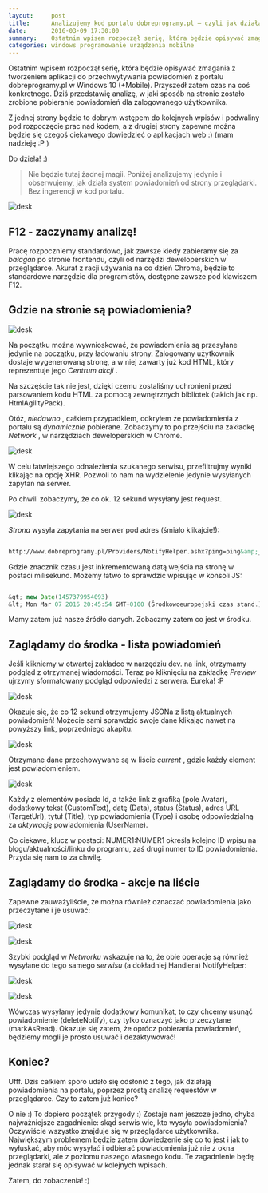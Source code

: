 ```yaml
---
layout:     post
title:      Analizujemy kod portalu dobreprogramy.pl — czyli jak działa system powiadomień
date:       2016-03-09 17:30:00
summary:    Ostatnim wpisem rozpoczął serię, która będzie opisywać zmagania z tworzeniem aplikacji do przechwytywania powiadomień z portalu dobreprogramy.pl w Windows 10 (+Mobile). Przyszedł zatem czas na coś konkretnego. Dziś przedstawię analizę, w jaki sposób na stronie zostało zrobione pobieranie powiadomień...
categories: windows programowanie urządzenia mobilne
---
```




Ostatnim wpisem rozpoczął serię, która będzie opisywać zmagania z tworzeniem aplikacji do przechwytywania powiadomień z portalu dobreprogramy.pl w Windows 10 (+Mobile). Przyszedł zatem czas na coś konkretnego. Dziś przedstawię analizę, w jaki sposób na stronie zostało zrobione pobieranie powiadomień dla zalogowanego użytkownika. 

Z jednej strony będzie to dobrym wstępem do kolejnych wpisów i podwaliny pod rozpoczęcie prac nad kodem, a z drugiej strony zapewne można będzie się  czegoś ciekawego dowiedzieć o aplikacjach web :)  (mam nadzieję :P )

Do dzieła! :)

<blockquote>
<p>Nie będzie tutaj żadnej magii. Poniżej analizujemy jedynie i obserwujemy, jak działa system powiadomień od strony przeglądarki. Bez ingerencji w kod portalu.</p>
</blockquote> 


![desk](https://raw.githubusercontent.com/djfoxer/djfoxer.github.io/master/_img/2016-3-9-_55_/g_-_608x405_-_-_71145x20160307202637_0.PNG)





## F12 - zaczynamy analizę!



Pracę rozpoczniemy standardowo, jak zawsze kiedy zabieramy się za  *bałagan*  po stronie  frontendu, czyli od narzędzi deweloperskich w przeglądarce. Akurat z racji używania na co dzień Chroma, będzie to standardowe narzędzie dla programistów, dostępne zawsze pod klawiszem F12.





## Gdzie na stronie są powiadomienia?

 



![desk](https://raw.githubusercontent.com/djfoxer/djfoxer.github.io/master/_img/2016-3-9-_55_/g_-_608x405_-_-_71145x20160307202642_0.png)



Na początku można wywnioskować, że powiadomienia są przesyłane jedynie na początku, przy ładowaniu strony. Zalogowany użytkownik dostaje wygenerowaną stronę, a w niej zawarty już kod HTML, który reprezentuje jego  *Centrum akcji* . 


Na szczęście tak nie jest, dzięki czemu zostaliśmy uchronieni przed parsowaniem kodu HTML za pomocą zewnętrznych bibliotek (takich jak np. HtmlAgilityPack).

Otóż,  *niedawno* , całkiem przypadkiem, odkryłem że powiadomienia z portalu są  *dynamicznie*  pobierane. Zobaczymy to po przejściu na zakładkę  *Network* , w narzędziach deweloperskich w Chrome. 



![desk](https://raw.githubusercontent.com/djfoxer/djfoxer.github.io/master/_img/2016-3-9-_55_/g_-_608x405_-_-_71145x20160307202641_0.PNG)



W celu łatwiejszego odnalezienia szukanego serwisu, przefiltrujmy wyniki klikając na opcję XHR. Pozwoli to nam na wydzielenie jedynie wysyłanych zapytań na serwer.

Po chwili zobaczymy, że co ok. 12 sekund wysyłany jest request.



![desk](https://raw.githubusercontent.com/djfoxer/djfoxer.github.io/master/_img/2016-3-9-_55_/g_-_608x405_-_-_71145x20160307204259_0.PNG)



 *Strona*  wysyła zapytania na serwer pod adres (śmiało klikajcie!):


```html

http://www.dobreprogramy.pl/Providers/NotifyHelper.ashx?ping=ping&amp;_=znacznik_czasu

```


Gdzie znacznik czasu jest inkrementowaną datą wejścia na stronę w postaci milisekund. Możemy łatwo to sprawdzić wpisując w konsoli JS:


```js

&gt; new Date(1457379954093)
&lt; Mon Mar 07 2016 20:45:54 GMT+0100 (Środkowoeuropejski czas stand.)

```


Mamy zatem już nasze źródło danych. Zobaczmy zatem co jest w środku.



## Zaglądamy do środka - lista powiadomień



Jeśli klikniemy w otwartej zakładce w narzędziu dev. na link, otrzymamy podgląd z otrzymanej wiadomości. Teraz po kliknięciu na zakładkę  *Preview*  ujrzymy sformatowany podgląd odpowiedzi z serwera. Eureka! :P 

 

![desk](https://raw.githubusercontent.com/djfoxer/djfoxer.github.io/master/_img/2016-3-9-_55_/g_-_608x405_-_-_71145x20160307205610_0.PNG)



Okazuje się, że co 12 sekund otrzymujemy JSONa z listą aktualnych powiadomień! Możecie sami sprawdzić swoje dane klikając nawet na powyższy link, poprzedniego akapitu.



![desk](https://raw.githubusercontent.com/djfoxer/djfoxer.github.io/master/_img/2016-3-9-_55_/g_-_608x405_-_-_71145x20160307210334_0.PNG)


Otrzymane dane przechowywane są w liście  *current* , gdzie każdy element jest powiadomieniem.



![desk](https://raw.githubusercontent.com/djfoxer/djfoxer.github.io/master/_img/2016-3-9-_55_/g_-_608x405_-_-_71145x20160307210840_0.PNG)



Każdy z elementów posiada Id, a także link z grafiką (pole Avatar), dodatkowy tekst (CustomText), datę (Data), status (Status), adres URL (TargetUrl), tytuł (Title), typ powiadomienia (Type) i osobę odpowiedzialną za  *aktywację*  powiadomienia (UserName).

Co ciekawe, klucz w postaci: NUMER1:NUMER1 określa kolejno ID wpisu na blogu/aktualności/linku do programu, zaś drugi numer to ID powiadomienia. Przyda się nam to za chwilę.




## Zaglądamy do środka - akcje na liście



Zapewne zauważyliście, że można również oznaczać powiadomienia jako przeczytane i je usuwać:



![desk](https://raw.githubusercontent.com/djfoxer/djfoxer.github.io/master/_img/2016-3-9-_55_/g_-_608x405_-_-_71145x20160307211521_0.PNG)




![desk](https://raw.githubusercontent.com/djfoxer/djfoxer.github.io/master/_img/2016-3-9-_55_/g_-_608x405_-_-_71145x20160307211521_1.PNG)



Szybki podgląd w  *Networku*  wskazuje na to, że obie operacje są również wysyłane do tego samego  *serwisu*  (a dokładniej Handlera) NotifyHelper:





![desk](https://raw.githubusercontent.com/djfoxer/djfoxer.github.io/master/_img/2016-3-9-_55_/g_-_608x405_-_-_71145x20160307211809_0.PNG)




![desk](https://raw.githubusercontent.com/djfoxer/djfoxer.github.io/master/_img/2016-3-9-_55_/g_-_608x405_-_-_71145x20160307211810_0.PNG)



Wówczas wysyłamy jedynie dodatkowy komunikat, to czy chcemy usunąć powiadomienie (deleteNotify), czy tylko oznaczyć jako przeczytane (markAsRead). Okazuje się zatem, że oprócz pobierania powiadomień, będziemy mogli je prosto usuwać i dezaktywować!



## Koniec?


Ufff. Dziś całkiem sporo udało się odsłonić z tego, jak działają powiadomienia na portalu, poprzez prostą analizę requestów w przeglądarce. Czy to zatem już koniec?

O nie :) To dopiero początek przygody :) Zostaje nam jeszcze jedno, chyba najważniejsze zagadnienie: skąd serwis wie, kto wysyła powiadomienia? Oczywiście wszystko znajduje się w przeglądarce użytkownika. Największym problemem będzie zatem dowiedzenie się co to jest i jak to wyłuskać, aby móc wysyłać i odbierać powiadomienia już nie z okna przeglądarki, ale z poziomu naszego własnego kodu. Te zagadnienie będę jednak starał się opisywać w kolejnych wpisach.

Zatem, do zobaczenia! :)


